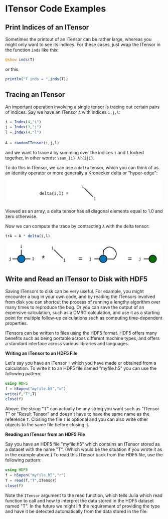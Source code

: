 # ITensor Code Examples


## Print Indices of an ITensor

Sometimes the printout of an ITensor can be rather large, whereas you
might only want to see its indices. For these cases, just wrap the
ITensor in the function `inds` like this:

```julia
@show inds(T)
```

or this

```julia
println("T inds = ",inds(T))
```


## Tracing an ITensor

An important operation involving a single tensor is tracing out certain
pairs of indices. Say we have an ITensor `A` with indices `i,j,l`:

```julia
i = Index(4,"i")
j = Index(3,"j")
l = Index(4,"l")

A = randomITensor(i,j,l)
```

and we want to trace `A` by summing over the indices `i` and `l` locked together,
in other words: ``\sum_{i} A^{iji}``.

To do this in ITensor, we can use a `delta` tensor, which you can think of as
an identity operator or more generally a Kronecker delta or "hyper-edge":

![](itensor_trace_figures/delta_itensor.png)

Viewed as an array, a delta tensor has all diagonal elements equal to 1.0 and
zero otherwise.

Now we can compute the trace by contracting `A` with the delta tensor:

```julia
trA = A * delta(i,l)
```

![](itensor_trace_figures/trace_A.png)

## Write and Read an ITensor to Disk with HDF5

Saving ITensors to disk can be very useful. For example, you
might encounter a bug in your own code, and by reading the
ITensors involved from disk you can shortcut the process of
running a lengthy algorithm over many times to reproduce the bug.
Or you can save the output of an expensive calculation, such as
a DMRG calculation, and use it as a starting point for multiple
follow-up calculations such as computing time-dependent properties.

ITensors can be written to files using the HDF5 format. HDF5 offers
many benefits such as being portable across different machine types,
and offers a standard interface across various libraries and languages.

**Writing an ITensor to an HDF5 File**

Let's say you have an ITensor `T` which you have made or obtained
from a calculation. To write it to an HDF5 file named "myfile.h5"
you can use the following pattern:

```julia
using HDF5
f = h5open("myfile.h5","w")
write(f,"T",T)
close(f)
```

Above, the string "T" can actually be any string you want such as "ITensor T"
or "Result Tensor" and doesn't have to have the same name as the reference `T`.
Closing the file `f` is optional and you can also write other objects to the same
file before closing it.

**Reading an ITensor from an HDF5 File**

Say you have an HDF5 file "myfile.h5" which contains an ITensor stored as a dataset with the
name "T". (Which would be the situation if you wrote it as in the example above.)
To read this ITensor back from the HDF5 file, use the following pattern:

```julia
using HDF5
f = h5open("myfile.h5","r")
T = read(f,"T",ITensor)
close(f)
```

Note the `ITensor` argument to the read function, which tells Julia which read function
to call and how to interpret the data stored in the HDF5 dataset named "T". In the
future we might lift the requirement of providing the type and have it be detected
automatically from the data stored in the file.




